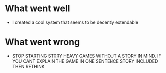 # What went well

- I created a cool system that seems to be decently extendable

# What went wrong

- STOP STARTING STORY HEAVY GAMES WITHOUT A STORY IN MIND. IF YOU CANT EXPLAIN THE GAME IN ONE SENTENCE STORY INCLUDED THEN RETHINK
